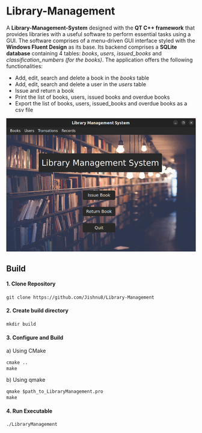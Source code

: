 # Library-Management
A **Library-Management-System** designed with the **QT C++ framework** that provides libraries with a useful software to perform essential tasks using a GUI. The software comprises of a menu-driven GUI interface styled with the **Windows Fluent Design** as its base. Its backend comprises a **SQLite database** containing 4 tables: *books*, *users*, *issued_books* and *classification_numbers (for the books)*. The application offers the following functionalities:
- Add, edit, search and delete a book in the *books* table
- Add, edit, search and delete a user in the *users* table
- Issue and return a book
- Print the list of books, users, issued books and overdue books
- Export the list of books, users, issued_books and overdue books as a csv file

<img src="https://github.com/Jishnu8/Library-Management/blob/main/data/library_management.png" width="700" height="Auto">

## Build
#### 1. Clone Repository
```
git clone https://github.com/Jishnu8/Library-Management
```
#### 2. Create build directory
```
mkdir build
```
#### 3. Configure and Build

a) Using CMake
```
cmake ..
make
```
b) Using qmake
```
qmake $path_to_LibraryManagement.pro
make
```
#### 4. Run Executable
```
./LibraryManagement
```
